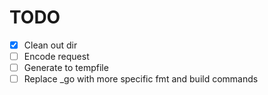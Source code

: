 # TODO

- [x] Clean out dir
- [ ] Encode request
- [ ] Generate to tempfile
- [ ] Replace _go with more specific fmt and build commands